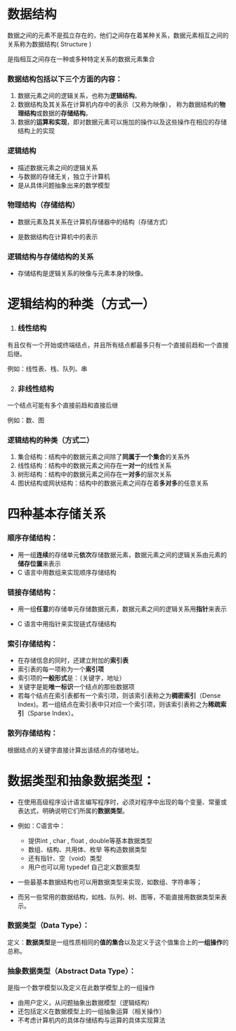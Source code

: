# 数据结构

数据之间的元素不是孤立存在的，他们之间存在着某种关系，数据元素相互之间的关系称为数据结构( Structure )

是指相互之间存在一种或多种特定关系的数据元素集合

### 数据结构包括以下三个方面的内容：

1. 数据元素之间的逻辑关系，也称为**逻辑结构**。
2. 数据结构及其关系在计算机内存中的表示（又称为映像）， 称为数据结构的**物理结构**或数据的**存储结构**。
3. 数据的**运算和实现**，即对数据元素可以施加的操作以及这些操作在相应的存储结构上的实现

### 逻辑结构

* 描述数据元素之间的逻辑关系
* 与数据的存储无关，独立于计算机
* 是从具体问题抽象出来的数学模型

### 物理结构（存储结构）

* 数据元素及其关系在计算机存储器中的结构（存储方式）

* 是数据结构在计算机中的表示

### 逻辑结构与存储结构的关系

* 存储结构是逻辑关系的映像与元素本身的映像。

# 逻辑结构的种类（方式一）

1. ### 线性结构

有且仅有一个开始或终端结点，并且所有结点都最多只有一个直接前趋和一个直接后继。

例如：线性表、栈、队列、串

2. ### 非线性结构

一个结点可能有多个直接前趋和直接后继

例如：数、图

### 逻辑结构的种类（方式二）

1. 集合结构：结构中的数据元素之间除了**同属于一个集合**的关系外
2. 线性结构：结构中的数据元素之间存在**一对一**的线性关系
3. 树形结构：结构中的数据元素之间存在**一对多**的层次关系
4. 图状结构或网状结构：结构中的数据元素之间存在着**多对多**的任意关系

# 四种基本存储关系

###  顺序存储结构：

* 用一组**连续**的存储单元**依次**存储数据元素，数据元素之间的逻辑关系由元素的**储存位置**来表示
* C 语言中用数组来实现顺序存储结构

### 链接存储结构：

* 用一组**任意**的存储单元存储数据元素，数据元素之间的逻辑关系用**指针**来表示

* C 语言中用指针来实现链式存储结构

### 索引存储结构：

* 在存储信息的同时，还建立附加的**索引表**
* 索引表的每一项称为一个**索引项**
* 索引项的**一般形式**是：（关键字，地址）
* 关键字是能**唯一标识**一个结点的那些数据项
* 若每个结点在索引表都有一个索引项，则该索引表称之为**稠密索引**（Dense Index)。若一组结点在索引表中只对应一个索引项，则该索引表称之为**稀疏索引**（Sparse Index）。

### 散列存储结构：

根据结点的关键字直接计算出该结点的存储地址。

# 数据类型和抽象数据类型：

* 在使用高级程序设计语言编写程序时，必须对程序中出现的每个变量、常量或表达式，明确说明它们所属的**数据类型**。

* 例如：C语言中：
  * 提供int , char , float , double等基本数据类型
  * 数组、结构、共用体、枚举 等构造数据类型
  * 还有指针、空（void）类型
  * 用户也可以用 typedef 自己定义数据类型

* 一些最基本数据结构也可以用数据类型来实现，如数组、字符串等；
* 而另一些常用的数据结构，如栈、队列、树、图等，不能直接用数据类型来表示。

### 数据类型（Data Type）：

定义：**数据类型**是一组性质相同的**值的集合**以及定义于这个值集合上的**一组操作**的总称。

### 抽象数据类型（Abstract Data Type）：

是指一个数学模型以及定义在此数学模型上的一组操作

* 由用户定义，从问题抽象出数据模型（逻辑结构）
* 还包括定义在数据模型上的一组抽象运算（相关操作）
* 不考虑计算机内的具体存储结构与运算的具体实现算法                                                                                                                                                                                                                                                                                                                                                                                                                                                                                                                                                                                                                                                                                                                                                                                                                                                                                                                                                                                                                                                                                                                                                                                                                                                                                                                                                                                                                                                                                                                                                                                                                                                                                                                                                                                                                                                                                                                                                                                                                                                                                                                                                                                                                                                                                                                                                                                                                                                                                                                                                                                                                                                                                                                                                                                                                                                                                                                                                                                                                                                                                                                                                                                                                                                                                                                                                                                                                                                                                                                                                                                                                                                                                                                                                                                                                                                                                                                                                                                                                                                                                                                                                                                                                                                                                                                                                                                                                                                                                                                                                                                                                                                                                                                            